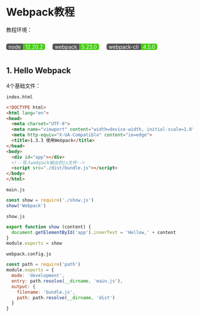 # Webpack教程

教程环境：

<div style="display:flex;color:#fff;font-size:14px;--radiusVal:5px;--padding:0 6px;">
    <div style="display:flex;margin-right:20px;"><p style="padding:var(--padding);background:#555;border-top-left-radius:var(--radiusVal);border-bottom-left-radius:var(--radiusVal);">node</p><p style="padding:var(--padding);background:#4c1;border-top-right-radius:var(--radiusVal);border-bottom-right-radius:var(--radiusVal);">12.20.2</p></div><div style="display:flex;margin-right:20px;"><p style="padding:var(--padding);background:#555;border-top-left-radius:var(--radiusVal);border-bottom-left-radius:var(--radiusVal);">webpack</p><p style="padding:var(--padding);background:#4c1;border-top-right-radius:var(--radiusVal);border-bottom-right-radius:var(--radiusVal);">5.23.0</p></div><div style="display:flex;"><p style="padding:var(--padding);background:#555;border-top-left-radius:var(--radiusVal);border-bottom-left-radius:var(--radiusVal);">webpack-cli</p><p style="padding:var(--padding);background:#4c1;border-top-right-radius:var(--radiusVal);border-bottom-right-radius:var(--radiusVal);">4.5.0</p></div>
</div>

## 1. Hello Webpack

4个基础文件：

`index.html`

```html
<!DOCTYPE html>
<html lang="en">
<head>
  <meta charset="UTF-8">
  <meta name="viewport" content="width=device-width, initial-scale=1.0">
  <meta http-equiv="X-UA-Compatible" content="ie=edge">
  <title>1.3.3 使用Webpack</title>
</head>
<body>
  <div id="app"></div>
  <!--导入webpack输出的js文件-->
  <script src="./dist/bundle.js"></script>
</body>
</html>
```

`main.js`

```javascript
const show = require('./show.js')
show('Webpack')
```

`show.js`

```javascript
export function show (content) {
  document.getElementById('app').innerText = 'Hellow,' + content
}
module.exports = show
```

`webpack.config.js`

```javascript
const path = require('path')
module.exports = {
  mode: 'development',
  entry: path.resolve(__dirname, 'main.js'),
  output: {
    filename: 'bundle.js',
    path: path.resolve(__dirname, 'dist')
  }
}
```

